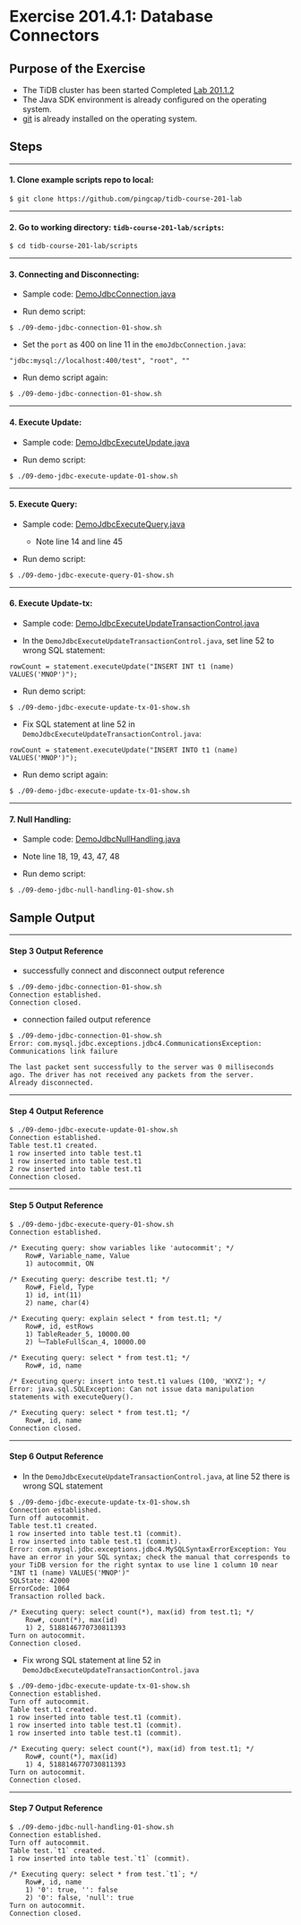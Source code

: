 # Exercise 201.4.1: Database Connectors

## Purpose of the Exercise
+ The TiDB cluster has been started Completed [Lab 201.1.2](../201.1/lab-2-create-universe-schema.md)
+ The Java SDK environment is already configured on the operating system.
+ [git](https://git-scm.com/) is already installed on the operating system.


## Steps

-----------------------------------------------
#### 1. Clone example scripts repo to local:
```
$ git clone https://github.com/pingcap/tidb-course-201-lab
```

-----------------------------------------------
#### 2. Go to working directory: `tidb-course-201-lab/scripts`:
```
$ cd tidb-course-201-lab/scripts
```

-----------------------------------------------
#### 3. Connecting and Disconnecting:
+ Sample code:
[DemoJdbcConnection.java](https://github.com/pingcap/tidb-course-201-lab/blob/master/scripts/DemoJdbcConnection.java)

+ Run demo script:
```
$ ./09-demo-jdbc-connection-01-show.sh
```

+ Set the `port` as 400 on line 11 in the `emoJdbcConnection.java`:
```
"jdbc:mysql://localhost:400/test", "root", ""
```

+ Run demo script again:
```
$ ./09-demo-jdbc-connection-01-show.sh
```

-----------------------------------------------
#### 4. Execute Update: 
+ Sample code:
[DemoJdbcExecuteUpdate.java](https://github.com/pingcap/tidb-course-201-lab/blob/master/scripts/DemoJdbcExecuteUpdate.java)

+ Run demo script:
```
$ ./09-demo-jdbc-execute-update-01-show.sh
```

-----------------------------------------------
#### 5. Execute Query:
+ Sample code:
[DemoJdbcExecuteQuery.java](https://github.com/pingcap/tidb-course-201-lab/blob/master/scripts/DemoJdbcExecuteQuery.java)
  + Note line 14 and line 45

+ Run demo script:
```
$ ./09-demo-jdbc-execute-query-01-show.sh
```

-----------------------------------------------
#### 6. Execute Update-tx:
+ Sample code:
[DemoJdbcExecuteUpdateTransactionControl.java](https://github.com/pingcap/tidb-course-201-lab/blob/master/scripts/DemoJdbcExecuteUpdateTransactionControl.java)

+  In the `DemoJdbcExecuteUpdateTransactionControl.java`, set line 52 to wrong SQL statement:
```
rowCount = statement.executeUpdate("INSERT INT t1 (name) VALUES('MNOP')");
```

+ Run demo script:
```
$ ./09-demo-jdbc-execute-update-tx-01-show.sh 
```

+ Fix SQL statement at line 52 in `DemoJdbcExecuteUpdateTransactionControl.java`:
```
rowCount = statement.executeUpdate("INSERT INTO t1 (name) VALUES('MNOP')");
```

+ Run demo script again:
```
$ ./09-demo-jdbc-execute-update-tx-01-show.sh 
```

-----------------------------------------------
#### 7. Null Handling:
+ Sample code:
[DemoJdbcNullHandling.java](https://github.com/pingcap/tidb-course-201-lab/blob/master/scripts/DemoJdbcNullHandling.java)
+ Note line 18, 19, 43, 47, 48


+ Run demo script:
```
$ ./09-demo-jdbc-null-handling-01-show.sh
```

## Sample Output

-----------------------------------------------
#### Step 3 Output Reference
+ successfully connect and disconnect output reference
```
$ ./09-demo-jdbc-connection-01-show.sh
Connection established.
Connection closed.
```

+ connection failed output reference
```
$ ./09-demo-jdbc-connection-01-show.sh
Error: com.mysql.jdbc.exceptions.jdbc4.CommunicationsException: Communications link failure

The last packet sent successfully to the server was 0 milliseconds ago. The driver has not received any packets from the server.
Already disconnected.
```

-----------------------------------------------
#### Step 4 Output Reference
```
$ ./09-demo-jdbc-execute-update-01-show.sh
Connection established.
Table test.t1 created.
1 row inserted into table test.t1
1 row inserted into table test.t1
2 row inserted into table test.t1
Connection closed.
```

-----------------------------------------------
#### Step 5 Output Reference
```
$ ./09-demo-jdbc-execute-query-01-show.sh
Connection established.

/* Executing query: show variables like 'autocommit'; */
	Row#, Variable_name, Value
	1) autocommit, ON

/* Executing query: describe test.t1; */
	Row#, Field, Type
	1) id, int(11)
	2) name, char(4)

/* Executing query: explain select * from test.t1; */
	Row#, id, estRows
	1) TableReader_5, 10000.00
	2) └─TableFullScan_4, 10000.00

/* Executing query: select * from test.t1; */
	Row#, id, name

/* Executing query: insert into test.t1 values (100, 'WXYZ'); */
Error: java.sql.SQLException: Can not issue data manipulation statements with executeQuery().

/* Executing query: select * from test.t1; */
	Row#, id, name
Connection closed.
```

-----------------------------------------------
#### Step 6 Output Reference
+ In the `DemoJdbcExecuteUpdateTransactionControl.java`, at line 52 there is wrong SQL statement
```
$ ./09-demo-jdbc-execute-update-tx-01-show.sh 
Connection established.
Turn off autocommit.
Table test.t1 created.
1 row inserted into table test.t1 (commit).
1 row inserted into table test.t1 (commit).
Error: com.mysql.jdbc.exceptions.jdbc4.MySQLSyntaxErrorException: You have an error in your SQL syntax; check the manual that corresponds to your TiDB version for the right syntax to use line 1 column 10 near "INT t1 (name) VALUES('MNOP')" 
SQLState: 42000
ErrorCode: 1064
Transaction rolled back.

/* Executing query: select count(*), max(id) from test.t1; */
	Row#, count(*), max(id)
	1) 2, 5188146770730811393
Turn on autocommit.
Connection closed.
```

+ Fix wrong SQL statement at line 52 in `DemoJdbcExecuteUpdateTransactionControl.java`
```
$ ./09-demo-jdbc-execute-update-tx-01-show.sh 
Connection established.
Turn off autocommit.
Table test.t1 created.
1 row inserted into table test.t1 (commit).
1 row inserted into table test.t1 (commit).
1 row inserted into table test.t1 (commit).

/* Executing query: select count(*), max(id) from test.t1; */
	Row#, count(*), max(id)
	1) 4, 5188146770730811393
Turn on autocommit.
Connection closed.
```

-----------------------------------------------
#### Step 7 Output Reference
```
$ ./09-demo-jdbc-null-handling-01-show.sh
Connection established.
Turn off autocommit.
Table test.`t1` created.
1 row inserted into table test.`t1` (commit).

/* Executing query: select * from test.`t1`; */
	Row#, id, name
	1) '0': true, '': false
	2) '0': false, 'null': true
Turn on autocommit.
Connection closed.
```
